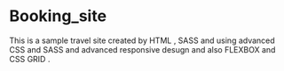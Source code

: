# Booking_site

This is a sample travel site created by HTML , SASS and using advanced CSS and SASS and advanced responsive desugn and also FLEXBOX and CSS GRID .
